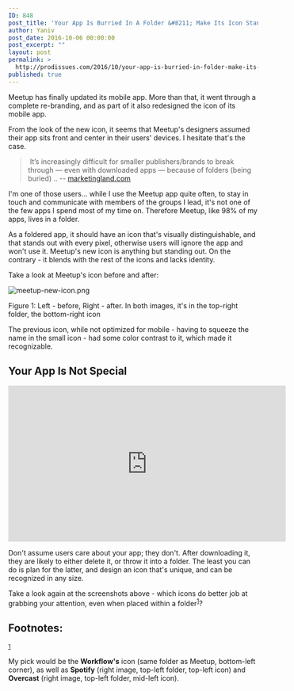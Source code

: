 ```yaml
---
ID: 848
post_title: 'Your App Is Burried In A Folder &#8211; Make Its Icon Stand Out'
author: Yaniv
post_date: 2016-10-06 00:00:00
post_excerpt: ""
layout: post
permalink: >
  http://prodissues.com/2016/10/your-app-is-burried-in-folder-make-its-icon-stand-out.html
published: true
---
```

Meetup has finally updated its mobile app. More than that, it went through a complete re-branding, and as part of it also redesigned the icon of its mobile&nbsp;app.

From the look of the&nbsp;new icon, it seems that Meetup's designers assumed their app sits front and center in their users' devices. I hesitate that's the case.
<blockquote>&nbsp;It’s increasingly difficult for smaller publishers/brands to break through — even with downloaded apps — because of folders (being buried) .. --&nbsp;<a href="http://marketingland.com/nearly-85-percent-smartphone-app-time-concentrated-top-five-apps-report-191624">marketingland.com</a></blockquote>
I'm one of those users... while I use the Meetup app quite often, to stay in touch and communicate with members of the groups I lead, it's not one of the few apps I spend most of my time on. Therefore Meetup, like 98% of my apps, lives in a folder.

As a foldered app, it should have an icon that's visually distinguishable, and that stands out with every pixel, otherwise users will ignore the app and won't use it. Meetup's new icon is anything but standing out. On the contrary - it blends with the rest of the icons&nbsp;and lacks identity.

Take a look at Meetup's icon before and after:
<div class="figure">

<img src="http://media.prodissues.com/images/2016/10/meetup-new-icon.png" alt="meetup-new-icon.png">

<span class="figure-number">Figure 1:</span> Left - before, Right - after. In both images, it's in the top-right folder, the bottom-right icon

</div>
The previous icon, while not optimized for mobile - having to squeeze the name in the small icon - had some color contrast to it, which made it recognizable.
<div id="outline-container-orgheadline1" class="outline-2">
<h2 id="orgheadline1">Your App Is Not Special</h2>
<div id="text-orgheadline1" class="outline-text-2">

<iframe src="https://www.youtube.com/embed/3CnryN0_bvY" width="560" height="315" frameborder="0" allowfullscreen="allowfullscreen"></iframe>

Don't assume users care about your app; they don't. After downloading it, they are likely to either delete it, or throw it into a folder. The least you can do is plan for the latter, and design an icon that's unique, and can be recognized in any size.

Take a look again at the screenshots above - which icons do better job at grabbing your attention, even when placed within a folder<sup><a id="fnr.1" class="footref" href="#fn.1">1</a></sup>?

</div>
</div>
<div id="footnotes">
<h2 class="footnotes">Footnotes:</h2>
<div id="text-footnotes">
<div class="footdef">

<sup><a id="fn.1" class="footnum" href="#fnr.1">1</a></sup>
<div class="footpara">
<p class="footpara">My pick would be the <b>Workflow's</b> icon (same folder as Meetup, bottom-left corner), as well as <b>Spotify</b> (right&nbsp;image, top-left folder, top-left icon) and <b>Overcast</b> (right&nbsp;image, top-left folder, mid-left icon).</p>

</div>
</div>
</div>
</div>